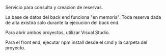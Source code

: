 Servicio para consulta y creacion de reservas.

La base de datos del back end funciona "en memoria". Toda reserva dada de alta existirá solo durante la ejecución del back end.

Para abrir ambos proyectos, utilizar Visual Studio.

Para el front end, ejecutar npm install desde el cmd y la carpeta del proyecto.
